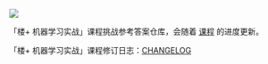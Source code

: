 [![](https://img.shields.io/badge/%E6%A5%BC%2B-%E6%9C%BA%E5%99%A8%E5%AD%A6%E4%B9%A0%E5%AE%9E%E6%88%98-yellowgreen.svg?longCache=true&style=for-the-badge)](https://www.shiyanlou.com/louplus/ml)

「楼+ 机器学习实战」课程挑战参考答案仓库，会随着 [课程](https://www.shiyanlou.com/louplus/ml) 的进度更新。

「楼+ 机器学习实战」课程修订日志：[CHANGELOG](https://github.com/shiyanlou/louplus-ml/wiki/%E8%AF%BE%E7%A8%8B%E6%9B%B4%E6%96%B0%E8%AE%B0%E5%BD%95-CHANGELOG)
